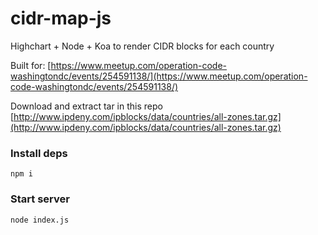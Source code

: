 # cidr-map-js

Highchart + Node + Koa to render CIDR blocks for each country

Built for: [https://www.meetup.com/operation-code-washingtondc/events/254591138/](https://www.meetup.com/operation-code-washingtondc/events/254591138/)

Download and extract tar in this repo
 [http://www.ipdeny.com/ipblocks/data/countries/all-zones.tar.gz](http://www.ipdeny.com/ipblocks/data/countries/all-zones.tar.gz)

### Install deps
`npm i`

### Start server
`node index.js`